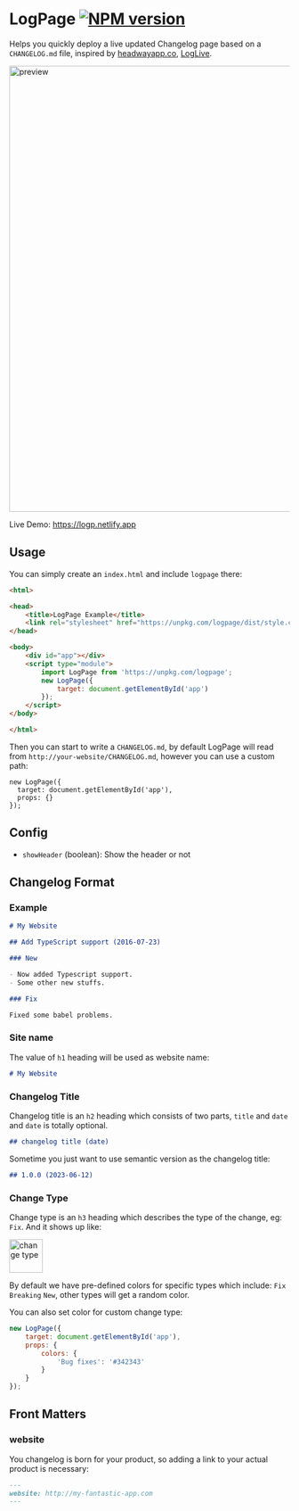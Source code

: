 # LogPage [![NPM version](https://img.shields.io/npm/v/logpage.svg?style=flat)](https://npmjs.com/package/logpage)

Helps you quickly deploy a live updated Changelog page based on a `CHANGELOG.md` file, inspired by [headwayapp.co](https://headwayapp.co/), [LogLive](https://github.com/egoist/loglive).

<img src="https://i.loli.net/2017/07/27/597995184bb02.png" width="800" alt="preview">

Live Demo: https://logp.netlify.app

## Usage

You can simply create an `index.html` and include `logpage` there:

```html
<html>

<head>
    <title>LogPage Example</title>
    <link rel="stylesheet" href="https://unpkg.com/logpage/dist/style.css" />
</head>

<body>
    <div id="app"></div>
    <script type="module">
        import LogPage from 'https://unpkg.com/logpage';
        new LogPage({
            target: document.getElementById('app')
        });
    </script>
</body>

</html>
```

Then you can start to write a `CHANGELOG.md`, by default LogPage will read from `http://your-website/CHANGELOG.md`, however you can use a custom path:

```
new LogPage({
  target: document.getElementById('app'),
  props: {}
});
```

## Config

- `showHeader` (boolean): Show the header or not

## Changelog Format

### Example

```md
# My Website

## Add TypeScript support (2016-07-23)

### New

- Now added Typescript support.
- Some other new stuffs.

### Fix

Fixed some babel problems.
```

### Site name

The value of `h1` heading will be used as website name:

```md
# My Website
```

### Changelog Title

Changelog title is an `h2` heading which consists of two parts, `title` and `date` and `date` is totally optional.

```md
## changelog title (date)
```

Sometime you just want to use semantic version as the changelog title:

```md
## 1.0.0 (2023-06-12)
```

### Change Type

Change type is an `h3` heading which describes the type of the change, eg: `Fix`. And it shows up like:

<img src="https://i.loli.net/2017/07/27/59797da5a89df.png" alt="change type" width="60">

By default we have pre-defined colors for specific types which include: `Fix` `Breaking` `New`, other types will get a random color.

You can also set color for custom change type:

```js
new LogPage({
    target: document.getElementById('app'),
    props: {
        colors: {
            'Bug fixes': '#342343'
        }
    }
});
```

## Front Matters

### website

You changelog is born for your product, so adding a link to your actual product is necessary:

```md
---
website: http://my-fantastic-app.com
---
```
